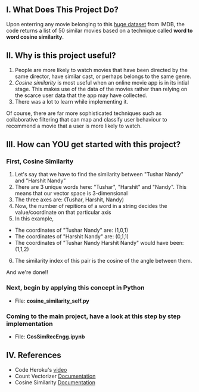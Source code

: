 ## I. What Does This Project Do?
Upon enterring any movie belonging to this [huge dataset](https://raw.githubusercontent.com/tusharnandy/MLProjects/master/RecEng/movie_dataset.csv) from IMDB, the code returns a list of 50 similar movies based on a technique called **word to word cosine similarity**. 

## II. Why is this project useful?
1. People are more likely to watch movies that have been directed by the same director, have similar cast, or perhaps belongs to the same genre.
2. *Cosine similarity* is most useful when an online movie app is in its intial stage. This makes use of the data of the movies rather than relying on the scarce user data that the app may have collected.
3. There was a lot to learn while implementing it.

Of course, there are far more sophisticated techniques such as collaborative filtering that can map and classify user behaviour to recommend a movie that a user is more likely to watch.

## III. How can YOU get started with this project?

### First, Cosine Similarity
1. Let's say that we have to find the similarity between "Tushar Nandy" and "Harshit Nandy"
2. There are 3 unique words here: "Tushar", "Harshit" and "Nandy". This means that our vector space is 3-dimensional
3. The three axes are: (Tushar, Harshit, Nandy)
4. Now, the number of repitions of a word in a string decides the value/coordinate on that particular axis
5. In this example,
  - The coordinates of "Tushar Nandy" are: (1,0,1)
  - The coordinates of "Harshit Nandy" are: (0,1,1)
  - The coordinates of "Tushar Nandy Harshit Nandy" would have been: (1,1,2)
6. The similarity index of this pair is the cosine of the angle between them.

And we're done!!

### Next, begin by applying this concept in Python
- File: **cosine_similarity_self.py**

### Coming to the main project, have a look at this step by step implementation
- File: **CosSimRecEngg.ipynb**

## IV. References
- Code Heroku's [video](https://www.youtube.com/watch?v=XoTwndOgXBM)
- Count Vectorizer [Documentation](https://scikit-learn.org/stable/modules/generated/sklearn.feature_extraction.text.CountVectorizer.html#sklearn.feature_extraction.text.CountVectorizer)
- Cosine Similarity [Documentation](https://scikit-learn.org/stable/modules/generated/sklearn.metrics.pairwise.cosine_similarity.html#)
